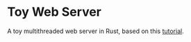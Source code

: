 # Toy Web Server

A toy multithreaded web server in Rust, based on this [tutorial](https://doc.rust-lang.org/book/ch20-00-final-project-a-web-server.html).
